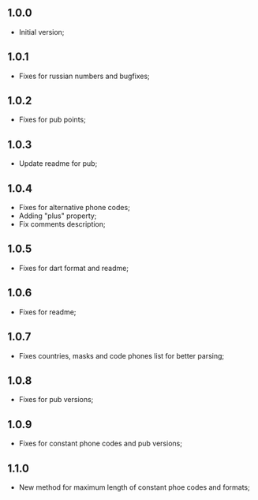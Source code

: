 ## 1.0.0
- Initial version;

## 1.0.1
- Fixes for russian numbers and bugfixes;

## 1.0.2
- Fixes for pub points;

## 1.0.3
- Update readme for pub;

## 1.0.4
- Fixes for alternative phone codes;
- Adding "plus" property;
- Fix comments description;

## 1.0.5
- Fixes for dart format and readme;

## 1.0.6
- Fixes for readme;

## 1.0.7
- Fixes countries, masks and code phones list for better parsing;

## 1.0.8
- Fixes for pub versions;

## 1.0.9
- Fixes for constant phone codes and pub versions;

## 1.1.0
- New method for maximum length of constant phoe codes and formats;
